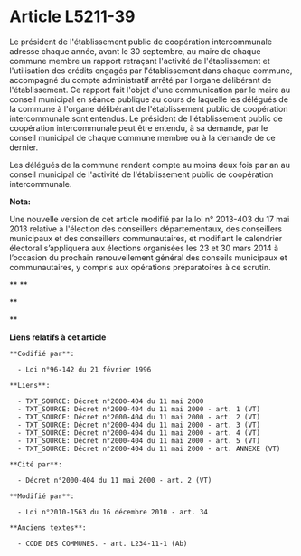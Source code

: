 # Article L5211-39

Le président de l'établissement public de coopération intercommunale adresse chaque année, avant le 30 septembre, au maire de
chaque commune membre un rapport retraçant l'activité de l'établissement et l'utilisation des crédits engagés par
l'établissement dans chaque commune, accompagné du compte administratif arrêté par l'organe délibérant de l'établissement. Ce
rapport fait l'objet d'une communication par le maire au conseil municipal en séance publique au cours de laquelle les
délégués de la commune à l'organe délibérant de l'établissement public de coopération intercommunale sont entendus. Le
président de l'établissement public de coopération intercommunale peut être entendu, à sa demande, par le conseil municipal
de chaque commune membre ou à la demande de ce dernier.

Les délégués de la commune rendent compte au moins deux fois par an au conseil municipal de l'activité de l'établissement
public de coopération intercommunale.

**Nota:**

Une nouvelle version de cet article modifié par la loi n° 2013-403 du 17 mai 2013 relative à l'élection des conseillers
départementaux, des conseillers municipaux et des conseillers communautaires, et modifiant le calendrier électoral
s’appliquera aux élections organisées les 23 et 30 mars 2014 à l’occasion du prochain renouvellement général des conseils
municipaux et communautaires, y compris aux opérations préparatoires à ce scrutin. 

**
**

**

**

**Liens relatifs à cet article**

	**Codifié par**:

	  - Loi n°96-142 du 21 février 1996

	**Liens**:

	  - TXT_SOURCE: Décret n°2000-404 du 11 mai 2000
	  - TXT_SOURCE: Décret n°2000-404 du 11 mai 2000 - art. 1 (VT)
	  - TXT_SOURCE: Décret n°2000-404 du 11 mai 2000 - art. 2 (VT)
	  - TXT_SOURCE: Décret n°2000-404 du 11 mai 2000 - art. 3 (VT)
	  - TXT_SOURCE: Décret n°2000-404 du 11 mai 2000 - art. 4 (VT)
	  - TXT_SOURCE: Décret n°2000-404 du 11 mai 2000 - art. 5 (VT)
	  - TXT_SOURCE: Décret n°2000-404 du 11 mai 2000 - art. ANNEXE (VT)

	**Cité par**:

	  - Décret n°2000-404 du 11 mai 2000 - art. 2 (VT)

	**Modifié par**:

	  - Loi n°2010-1563 du 16 décembre 2010 - art. 34

	**Anciens textes**:

	  - CODE DES COMMUNES. - art. L234-11-1 (Ab)
